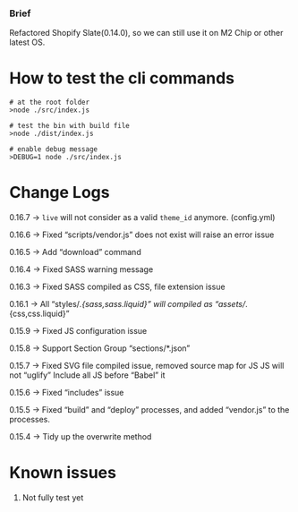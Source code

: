 ### Brief

Refactored Shopify Slate(0.14.0), so we can still use it on M2 Chip or other latest OS.

# How to test the cli commands

```shell
# at the root folder
>node ./src/index.js

# test the bin with build file
>node ./dist/index.js

# enable debug message
>DEBUG=1 node ./src/index.js
```

# Change Logs
0.16.7 -> `live` will not consider as a valid `theme_id` anymore. (config.yml)

0.16.6 → Fixed “scripts/vendor.js” does not exist will raise an error issue

0.16.5 → Add “download” command

0.16.4 → Fixed SASS warning message

0.16.3 → Fixed SASS compiled as CSS, file extension issue

0.16.1 → All “styles/*.{sass,sass.liquid}” will compiled as “assets/*.{css,css.liquid}”

0.15.9 → Fixed JS configuration issue

0.15.8 → Support Section Group “sections/*.json”

0.15.7 → Fixed SVG file compiled issue,
removed source map for JS
JS will not “uglify”
Include all JS before “Babel” it

0.15.6 → Fixed “includes” issue

0.15.5 → Fixed “build” and “deploy” processes, and added “vendor.js” to the processes.

0.15.4 → Tidy up the overwrite method

# Known issues
1. Not fully test yet